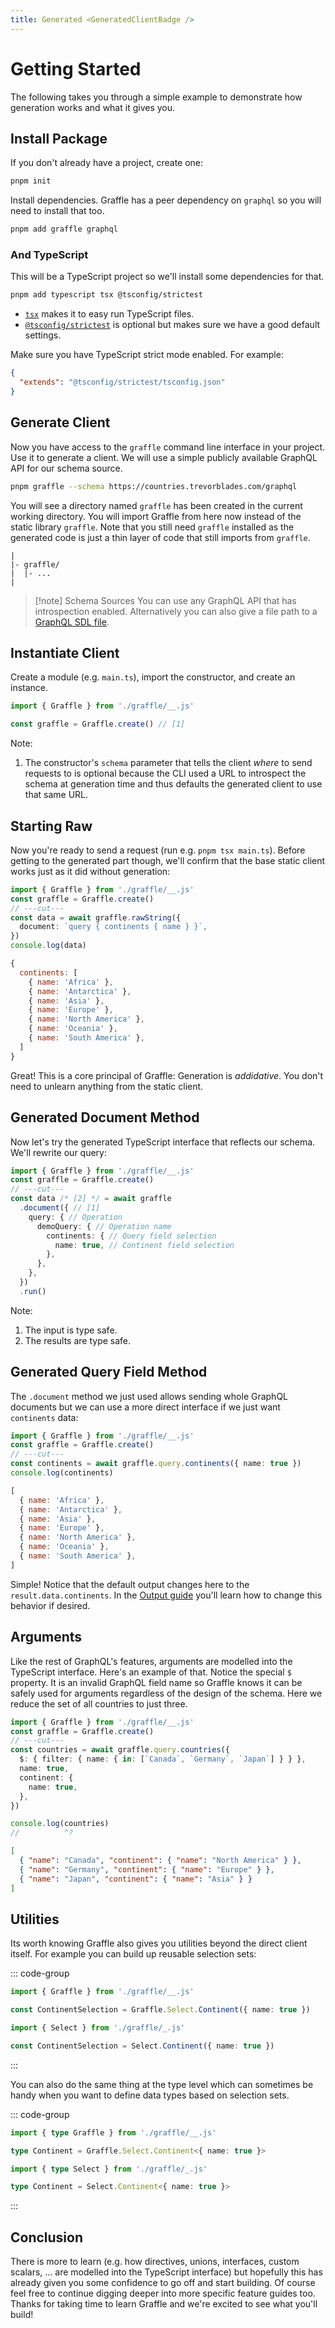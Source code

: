 ```yaml
---
title: Generated <GeneratedClientBadge />
---
```


# Getting Started <GeneratedClientBadge />

The following takes you through a simple example to demonstrate how generation works and what it gives you.

## Install Package

If you don't already have a project, create one:

```sh
pnpm init
```

Install dependencies. Graffle has a peer dependency on `graphql` so you will need to install that too.

```sh
pnpm add graffle graphql
```

### And TypeScript

This will be a TypeScript project so we'll install some dependencies for that.

```sh
pnpm add typescript tsx @tsconfig/strictest
```

- [`tsx`](https://github.com/privatenumber/tsx) makes it to easy run TypeScript files.
- [`@tsconfig/strictest`](https://github.com/tsconfig/bases/blob/main/bases/strictest.json) is optional but makes sure we have a good default settings.

Make sure you have TypeScript strict mode enabled. For example:

```json tsconfig.json
{
  "extends": "@tsconfig/strictest/tsconfig.json"
}
```

## Generate Client

Now you have access to the `graffle` command line interface in your project. Use it to generate a client. We will use a simple publicly available GraphQL API for our schema source.

```sh
pnpm graffle --schema https://countries.trevorblades.com/graphql
```

You will see a directory named `graffle` has been created in the current working directory. You will import Graffle from here now instead of the static library `graffle`. Note that you still need `graffle` installed as the generated code is just a thin layer of code that still imports from `graffle`.

```
|
|- graffle/
|  |- ...
|
```

> [!note] Schema Sources
> You can use any GraphQL API that has introspection enabled. Alternatively you can also give a file path to a [GraphQL SDL file](https://todo).

## Instantiate Client

Create a module (e.g. `main.ts`), import the constructor, and create an instance.

```ts twoslash
import { Graffle } from './graffle/__.js'

const graffle = Graffle.create() // [1]
```

Note:

1. The constructor's `schema` parameter that tells the client _where_ to send requests to is optional because the CLI used a URL to introspect the schema at generation time and thus defaults the generated client to use that same URL.

## Starting Raw

Now you're ready to send a request (run e.g. `pnpm tsx main.ts`). Before getting to the generated part though, we'll confirm that the base static client works just as it did without generation:

```ts twoslash
import { Graffle } from './graffle/__.js'
const graffle = Graffle.create()
// ---cut---
const data = await graffle.rawString({
  document: `query { continents { name } }`,
})
console.log(data)
```

<!-- dprint-ignore -->
 ```js
 {
   continents: [
     { name: 'Africa' },
     { name: 'Antarctica' },
     { name: 'Asia' },
     { name: 'Europe' },
     { name: 'North America' },
     { name: 'Oceania' },
     { name: 'South America' },
   ]
 }
 ```

Great! This is a core principal of Graffle: Generation is _addidative_. You don't need to unlearn anything from the static client.

## Generated Document Method

Now let's try the generated TypeScript interface that reflects our schema. We'll rewrite our query:

```ts twoslash
import { Graffle } from './graffle/__.js'
const graffle = Graffle.create()
// ---cut---
const data /* [2] */ = await graffle
  .document({ // [1]
    query: { // Operation
      demoQuery: { // Operation name
        continents: { // Query field selection
          name: true, // Continent field selection
        },
      },
    },
  })
  .run()
```

Note:

1. The input is type safe.
2. The results are type safe.

## Generated Query Field Method

The `.document` method we just used allows sending whole GraphQL documents but we can use a more direct interface if we just want `continents` data:

```ts twoslash
import { Graffle } from './graffle/__.js'
const graffle = Graffle.create()
// ---cut---
const continents = await graffle.query.continents({ name: true })
console.log(continents)
```

<!-- dprint-ignore -->
 ```js
 [
   { name: 'Africa' },
   { name: 'Antarctica' },
   { name: 'Asia' },
   { name: 'Europe' },
   { name: 'North America' },
   { name: 'Oceania' },
   { name: 'South America' },
 ]
 ```

Simple! Notice that the default output changes here to the `result.data.continents`. In the [Output guide](./output.md) you'll learn how to change this behavior if desired.

## Arguments

Like the rest of GraphQL's features, arguments are modelled into the TypeScript interface. Here's an example of that. Notice the special `$` property. It is an invalid GraphQL field name so Graffle knows it can be safely used for arguments regardless of the design of the schema. Here we reduce the set of all countries to just three.

```ts twoslash
import { Graffle } from './graffle/__.js'
const graffle = Graffle.create()
// ---cut---
const countries = await graffle.query.countries({
  $: { filter: { name: { in: [`Canada`, `Germany`, `Japan`] } } },
  name: true,
  continent: {
    name: true,
  },
})

console.log(countries)
//          ^?
```

```json
[
  { "name": "Canada", "continent": { "name": "North America" } },
  { "name": "Germany", "continent": { "name": "Europe" } },
  { "name": "Japan", "continent": { "name": "Asia" } }
]
```

## Utilities

Its worth knowing Graffle also gives you utilities beyond the direct client itself. For example you can build up reusable selection sets:

::: code-group

```ts twoslash [Graffle Namespace]
import { Graffle } from './graffle/__.js'

const ContinentSelection = Graffle.Select.Continent({ name: true })
```

```ts twoslash [Barrel Import]
import { Select } from './graffle/_.js'

const ContinentSelection = Select.Continent({ name: true })
```

:::

You can also do the same thing at the type level which can sometimes be handy when you want to define data types based on selection sets.

::: code-group

```ts twoslash [Graffle Namespace]
import { type Graffle } from './graffle/__.js'

type Continent = Graffle.Select.Continent<{ name: true }>
```

```ts twoslash [Barrel Import]
import { type Select } from './graffle/_.js'

type Continent = Select.Continent<{ name: true }>
```

:::

## Conclusion

There is more to learn (e.g. how directives, unions, interfaces, custom scalars, ... are modelled into the TypeScript interface) but hopefully this has already given you some confidence to go off and start building. Of course feel free to continue digging deeper into more specific feature guides too. Thanks for taking time to learn Graffle and we're excited to see what you'll build!
